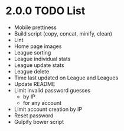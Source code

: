# 2.0.0 TODO List
- Mobile prettiness
- Build script (copy, concat, minify, clean)
- Lint
- Home page images
- League sorting
- League individual stats
- League update stats
- League delete
- Time last updated on League and Leagues
- Update README
- Limit invalid password guesses
  - by IP
  - for any account
- Limit account creation by IP
- Reset password
- Gulpify bower script
